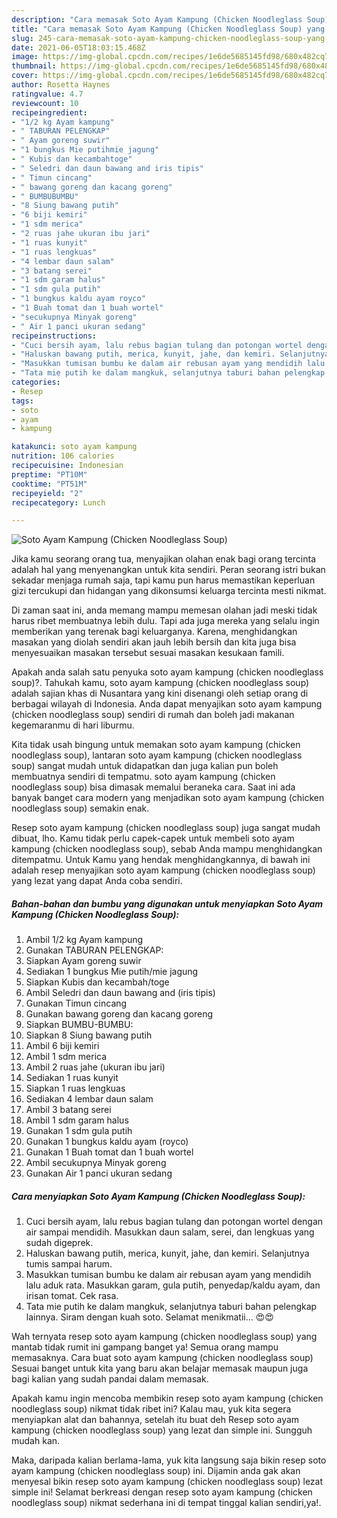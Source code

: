 ```yaml
---
description: "Cara memasak Soto Ayam Kampung (Chicken Noodleglass Soup) yang sedap Untuk Jualan"
title: "Cara memasak Soto Ayam Kampung (Chicken Noodleglass Soup) yang sedap Untuk Jualan"
slug: 245-cara-memasak-soto-ayam-kampung-chicken-noodleglass-soup-yang-sedap-untuk-jualan
date: 2021-06-05T18:03:15.468Z
image: https://img-global.cpcdn.com/recipes/1e6de5685145fd98/680x482cq70/soto-ayam-kampung-chicken-noodleglass-soup-foto-resep-utama.jpg
thumbnail: https://img-global.cpcdn.com/recipes/1e6de5685145fd98/680x482cq70/soto-ayam-kampung-chicken-noodleglass-soup-foto-resep-utama.jpg
cover: https://img-global.cpcdn.com/recipes/1e6de5685145fd98/680x482cq70/soto-ayam-kampung-chicken-noodleglass-soup-foto-resep-utama.jpg
author: Rosetta Haynes
ratingvalue: 4.7
reviewcount: 10
recipeingredient:
- "1/2 kg Ayam kampung"
- " TABURAN PELENGKAP"
- " Ayam goreng suwir"
- "1 bungkus Mie putihmie jagung"
- " Kubis dan kecambahtoge"
- " Seledri dan daun bawang and iris tipis"
- " Timun cincang"
- " bawang goreng dan kacang goreng"
- " BUMBUBUMBU"
- "8 Siung bawang putih"
- "6 biji kemiri"
- "1 sdm merica"
- "2 ruas jahe ukuran ibu jari"
- "1 ruas kunyit"
- "1 ruas lengkuas"
- "4 lembar daun salam"
- "3 batang serei"
- "1 sdm garam halus"
- "1 sdm gula putih"
- "1 bungkus kaldu ayam royco"
- "1 Buah tomat dan 1 buah wortel"
- "secukupnya Minyak goreng"
- " Air 1 panci ukuran sedang"
recipeinstructions:
- "Cuci bersih ayam, lalu rebus bagian tulang dan potongan wortel dengan air sampai mendidih. Masukkan daun salam, serei, dan lengkuas yang sudah digeprek."
- "Haluskan bawang putih, merica, kunyit, jahe, dan kemiri. Selanjutnya tumis sampai harum."
- "Masukkan tumisan bumbu ke dalam air rebusan ayam yang mendidih lalu aduk rata. Masukkan garam, gula putih, penyedap/kaldu ayam, dan irisan tomat. Cek rasa."
- "Tata mie putih ke dalam mangkuk, selanjutnya taburi bahan pelengkap lainnya. Siram dengan kuah soto. Selamat menikmatii... 😍😍"
categories:
- Resep
tags:
- soto
- ayam
- kampung

katakunci: soto ayam kampung 
nutrition: 106 calories
recipecuisine: Indonesian
preptime: "PT10M"
cooktime: "PT51M"
recipeyield: "2"
recipecategory: Lunch

---
```



![Soto Ayam Kampung (Chicken Noodleglass Soup)](https://img-global.cpcdn.com/recipes/1e6de5685145fd98/680x482cq70/soto-ayam-kampung-chicken-noodleglass-soup-foto-resep-utama.jpg)

Jika kamu seorang orang tua, menyajikan olahan enak bagi orang tercinta adalah hal yang menyenangkan untuk kita sendiri. Peran seorang istri bukan sekadar menjaga rumah saja, tapi kamu pun harus memastikan keperluan gizi tercukupi dan hidangan yang dikonsumsi keluarga tercinta mesti nikmat.

Di zaman  saat ini, anda memang mampu memesan olahan jadi meski tidak harus ribet membuatnya lebih dulu. Tapi ada juga mereka yang selalu ingin memberikan yang terenak bagi keluarganya. Karena, menghidangkan masakan yang diolah sendiri akan jauh lebih bersih dan kita juga bisa menyesuaikan masakan tersebut sesuai masakan kesukaan famili. 



Apakah anda salah satu penyuka soto ayam kampung (chicken noodleglass soup)?. Tahukah kamu, soto ayam kampung (chicken noodleglass soup) adalah sajian khas di Nusantara yang kini disenangi oleh setiap orang di berbagai wilayah di Indonesia. Anda dapat menyajikan soto ayam kampung (chicken noodleglass soup) sendiri di rumah dan boleh jadi makanan kegemaranmu di hari liburmu.

Kita tidak usah bingung untuk memakan soto ayam kampung (chicken noodleglass soup), lantaran soto ayam kampung (chicken noodleglass soup) sangat mudah untuk didapatkan dan juga kalian pun boleh membuatnya sendiri di tempatmu. soto ayam kampung (chicken noodleglass soup) bisa dimasak memalui beraneka cara. Saat ini ada banyak banget cara modern yang menjadikan soto ayam kampung (chicken noodleglass soup) semakin enak.

Resep soto ayam kampung (chicken noodleglass soup) juga sangat mudah dibuat, lho. Kamu tidak perlu capek-capek untuk membeli soto ayam kampung (chicken noodleglass soup), sebab Anda mampu menghidangkan ditempatmu. Untuk Kamu yang hendak menghidangkannya, di bawah ini adalah resep menyajikan soto ayam kampung (chicken noodleglass soup) yang lezat yang dapat Anda coba sendiri.

<!--inarticleads1-->

##### Bahan-bahan dan bumbu yang digunakan untuk menyiapkan Soto Ayam Kampung (Chicken Noodleglass Soup):

1. Ambil 1/2 kg Ayam kampung
1. Gunakan  TABURAN PELENGKAP:
1. Siapkan  Ayam goreng suwir
1. Sediakan 1 bungkus Mie putih/mie jagung
1. Siapkan  Kubis dan kecambah/toge
1. Ambil  Seledri dan daun bawang and (iris tipis)
1. Gunakan  Timun cincang
1. Gunakan  bawang goreng dan kacang goreng
1. Siapkan  BUMBU-BUMBU:
1. Siapkan 8 Siung bawang putih
1. Ambil 6 biji kemiri
1. Ambil 1 sdm merica
1. Ambil 2 ruas jahe (ukuran ibu jari)
1. Sediakan 1 ruas kunyit
1. Siapkan 1 ruas lengkuas
1. Sediakan 4 lembar daun salam
1. Ambil 3 batang serei
1. Ambil 1 sdm garam halus
1. Gunakan 1 sdm gula putih
1. Gunakan 1 bungkus kaldu ayam (royco)
1. Gunakan 1 Buah tomat dan 1 buah wortel
1. Ambil secukupnya Minyak goreng
1. Gunakan  Air 1 panci ukuran sedang




<!--inarticleads2-->

##### Cara menyiapkan Soto Ayam Kampung (Chicken Noodleglass Soup):

1. Cuci bersih ayam, lalu rebus bagian tulang dan potongan wortel dengan air sampai mendidih. Masukkan daun salam, serei, dan lengkuas yang sudah digeprek.
1. Haluskan bawang putih, merica, kunyit, jahe, dan kemiri. Selanjutnya tumis sampai harum.
1. Masukkan tumisan bumbu ke dalam air rebusan ayam yang mendidih lalu aduk rata. Masukkan garam, gula putih, penyedap/kaldu ayam, dan irisan tomat. Cek rasa.
1. Tata mie putih ke dalam mangkuk, selanjutnya taburi bahan pelengkap lainnya. Siram dengan kuah soto. Selamat menikmatii... 😍😍




Wah ternyata resep soto ayam kampung (chicken noodleglass soup) yang mantab tidak rumit ini gampang banget ya! Semua orang mampu memasaknya. Cara buat soto ayam kampung (chicken noodleglass soup) Sesuai banget untuk kita yang baru akan belajar memasak maupun juga bagi kalian yang sudah pandai dalam memasak.

Apakah kamu ingin mencoba membikin resep soto ayam kampung (chicken noodleglass soup) nikmat tidak ribet ini? Kalau mau, yuk kita segera menyiapkan alat dan bahannya, setelah itu buat deh Resep soto ayam kampung (chicken noodleglass soup) yang lezat dan simple ini. Sungguh mudah kan. 

Maka, daripada kalian berlama-lama, yuk kita langsung saja bikin resep soto ayam kampung (chicken noodleglass soup) ini. Dijamin anda gak akan menyesal bikin resep soto ayam kampung (chicken noodleglass soup) lezat simple ini! Selamat berkreasi dengan resep soto ayam kampung (chicken noodleglass soup) nikmat sederhana ini di tempat tinggal kalian sendiri,ya!.

